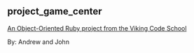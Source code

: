 ## project_game_center

[An Object-Oriented Ruby project from the Viking Code School](http://www.vikingcodeschool.com)

By: Andrew and John
